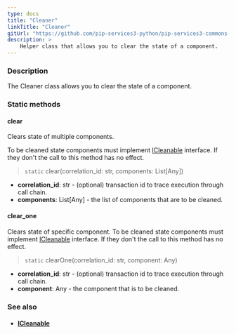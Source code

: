 ```yaml
---
type: docs
title: "Cleaner"
linkTitle: "Cleaner"
gitUrl: "https://github.com/pip-services3-python/pip-services3-commons-python"
description: >
    Helper class that allows you to clear the state of a component.
---
```


### Description

The Cleaner class allows you to clear the state of a component.

### Static methods

#### clear
Clears state of multiple components.

To be cleaned state components must implement [ICleanable](../icleanable) interface.
If they don't the call to this method has no effect.

> `static` clear(correlation_id: str, components: List[Any])

- **correlation_id**: str - (optional) transaction id to trace execution through call chain.
- **components**: List[Any] - the list of components that are to be cleaned.

#### clear_one
Clears state of specific component.
To be cleaned state components must implement [ICleanable](../icleanable) interface.
If they don't the call to this method has no effect.

> `static` clearOne(correlation_id: str, component: Any)

- **correlation_id**: str - (optional) transaction id to trace execution through call chain.
- **component**: Any - the component that is to be cleaned.

### See also
- #### [ICleanable](../icleanable)
